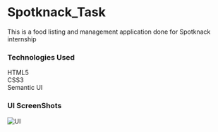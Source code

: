 # Spotknack_Task
This is a food listing and management application done for Spotknack internship

### Technologies Used
   HTML5  
   CSS3  
   Semantic UI

### UI ScreenShots
![UI](https://imgur.com/8oMAx9d.jpg)
